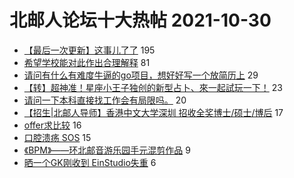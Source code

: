 # 北邮人论坛十大热帖 2021-10-30

- [【最后一次更新】这事儿了了](https://bbs.byr.cn/article/Picture/3302312) 195
- [希望学校能对此作出合理解释](https://bbs.byr.cn/article/Talking/6307110) 81
- [请问有什么有难度牛逼的go项目，想好好写一个放简历上](https://bbs.byr.cn/article/Golang/2138) 29
- [【转】超神准！星座小王子独创的新型占卜、來一起試玩一下！](https://bbs.byr.cn/article/Constellations/326533) 23
- [请问一下本科直接找工作会有局限吗。](https://bbs.byr.cn/article/WorkLife/1175568) 20
- [【招生|北邮人导师】香港中文大学深圳 招收全奖博士/硕士/博后](https://bbs.byr.cn/article/GoAbroad/373104) 17
- [offer求比较](https://bbs.byr.cn/article/Job/2145238) 16
- [口腔溃疡 SOS](https://bbs.byr.cn/article/Health/226937) 15
- [《BPM》——环北邮音游乐园手元混剪作品](https://bbs.byr.cn/article/TVGame/97946) 9
- [晒一个GK刚收到 EinStudio失重](https://bbs.byr.cn/article/Comic/632016) 6


